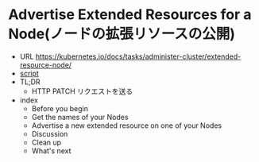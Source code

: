 

# Advertise Extended Resources for a Node(ノードの拡張リソースの公開)
- URL
  https://kubernetes.io/docs/tasks/administer-cluster/extended-resource-node/
- [script](https://github.com/Sakura-KAGURA/k8s-io-task/blob/master/03-06_AdvertiseExtendedResourcesforaNode.sh)
- TL;DR
	- HTTP PATCH リクエストを送る
- index
	- Before you begin
	- Get the names of your Nodes
	- Advertise a new extended resource on one of your Nodes
	- Discussion
	- Clean up
	- What's next


